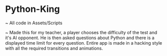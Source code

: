 # Python-King
~ All code in Assets/Scripts

~ Made this for my teacher, a player chooses the difficulty of the test and it's AI opponent. He is then asked questions about Python
and there is a displayed time limit for every question. Entire app is made in a hacking style with all the required transitions and animations.
